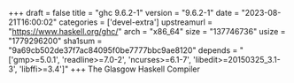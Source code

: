 +++
draft = false
title = "ghc 9.6.2-1"
version = "9.6.2-1"
date = "2023-08-21T16:00:02"
categories = ['devel-extra']
upstreamurl = "https://www.haskell.org/ghc/"
arch = "x86_64"
size = "137746736"
usize = "1779296200"
sha1sum = "9a69cb502de37f7ac84095f0be7777bbc9ae8120"
depends = "['gmp>=5.0.1', 'readline>=7.0-2', 'ncurses>=6.1-7', 'libedit>=20150325_3.1-3', 'libffi>=3.4']"
+++
The Glasgow Haskell Compiler